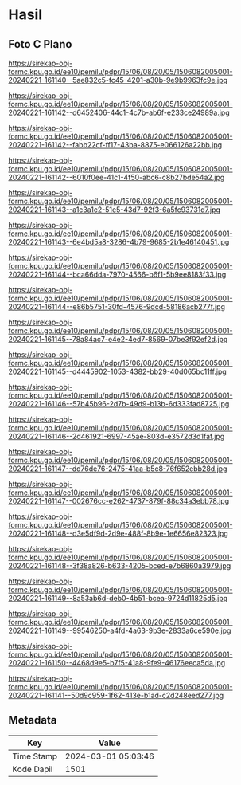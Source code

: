 # Hasil

## Foto C Plano

https://sirekap-obj-formc.kpu.go.id/ee10/pemilu/pdpr/15/06/08/20/05/1506082005001-20240221-161140--5ae832c5-fc45-4201-a30b-9e9b9963fc9e.jpg

https://sirekap-obj-formc.kpu.go.id/ee10/pemilu/pdpr/15/06/08/20/05/1506082005001-20240221-161142--d6452406-44c1-4c7b-ab6f-e233ce24989a.jpg

https://sirekap-obj-formc.kpu.go.id/ee10/pemilu/pdpr/15/06/08/20/05/1506082005001-20240221-161142--fabb22cf-ff17-43ba-8875-e066126a22bb.jpg

https://sirekap-obj-formc.kpu.go.id/ee10/pemilu/pdpr/15/06/08/20/05/1506082005001-20240221-161142--6010f0ee-41c1-4f50-abc6-c8b27bde54a2.jpg

https://sirekap-obj-formc.kpu.go.id/ee10/pemilu/pdpr/15/06/08/20/05/1506082005001-20240221-161143--a1c3a1c2-51e5-43d7-92f3-6a5fc93731d7.jpg

https://sirekap-obj-formc.kpu.go.id/ee10/pemilu/pdpr/15/06/08/20/05/1506082005001-20240221-161143--6e4bd5a8-3286-4b79-9685-2b1e46140451.jpg

https://sirekap-obj-formc.kpu.go.id/ee10/pemilu/pdpr/15/06/08/20/05/1506082005001-20240221-161144--bca66dda-7970-4566-b6f1-5b9ee8183f33.jpg

https://sirekap-obj-formc.kpu.go.id/ee10/pemilu/pdpr/15/06/08/20/05/1506082005001-20240221-161144--e86b5751-30fd-4576-9dcd-58186acb277f.jpg

https://sirekap-obj-formc.kpu.go.id/ee10/pemilu/pdpr/15/06/08/20/05/1506082005001-20240221-161145--78a84ac7-e4e2-4ed7-8569-07be3f92ef2d.jpg

https://sirekap-obj-formc.kpu.go.id/ee10/pemilu/pdpr/15/06/08/20/05/1506082005001-20240221-161145--d4445902-1053-4382-bb29-40d065bc11ff.jpg

https://sirekap-obj-formc.kpu.go.id/ee10/pemilu/pdpr/15/06/08/20/05/1506082005001-20240221-161146--57b45b96-2d7b-49d9-b13b-6d333fad8725.jpg

https://sirekap-obj-formc.kpu.go.id/ee10/pemilu/pdpr/15/06/08/20/05/1506082005001-20240221-161146--2d461921-6997-45ae-803d-e3572d3d1faf.jpg

https://sirekap-obj-formc.kpu.go.id/ee10/pemilu/pdpr/15/06/08/20/05/1506082005001-20240221-161147--dd76de76-2475-41aa-b5c8-76f652ebb28d.jpg

https://sirekap-obj-formc.kpu.go.id/ee10/pemilu/pdpr/15/06/08/20/05/1506082005001-20240221-161147--002676cc-e262-4737-879f-88c34a3ebb78.jpg

https://sirekap-obj-formc.kpu.go.id/ee10/pemilu/pdpr/15/06/08/20/05/1506082005001-20240221-161148--d3e5df9d-2d9e-488f-8b9e-1e6656e82323.jpg

https://sirekap-obj-formc.kpu.go.id/ee10/pemilu/pdpr/15/06/08/20/05/1506082005001-20240221-161148--3f38a826-b633-4205-bced-e7b6860a3979.jpg

https://sirekap-obj-formc.kpu.go.id/ee10/pemilu/pdpr/15/06/08/20/05/1506082005001-20240221-161149--8a53ab6d-deb0-4b51-bcea-9724d11825d5.jpg

https://sirekap-obj-formc.kpu.go.id/ee10/pemilu/pdpr/15/06/08/20/05/1506082005001-20240221-161149--99546250-a4fd-4a63-9b3e-2833a6ce590e.jpg

https://sirekap-obj-formc.kpu.go.id/ee10/pemilu/pdpr/15/06/08/20/05/1506082005001-20240221-161150--4468d9e5-b7f5-41a8-9fe9-46176eeca5da.jpg

https://sirekap-obj-formc.kpu.go.id/ee10/pemilu/pdpr/15/06/08/20/05/1506082005001-20240221-161141--50d9c959-1f62-413e-b1ad-c2d248eed277.jpg


## Metadata

| Key        | Value               |
| ---------- | ------------------- |
| Time Stamp | 2024-03-01 05:03:46 |
| Kode Dapil | 1501                |



